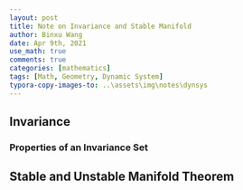 ```yaml
---
layout: post
title: Note on Invariance and Stable Manifold 
author: Binxu Wang
date: Apr 9th, 2021
use_math: true
comments: true
categories: [mathematics]
tags: [Math, Geometry, Dynamic System]
typora-copy-images-to: ..\assets\img\notes\dynsys
---
```


## Invariance 


### Properties of an Invariance Set



## Stable and Unstable Manifold Theorem

